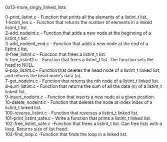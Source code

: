 0x13-more_singly_linked_lists

0-print_listint.c - Function that prints all the elements of a listint_t list.\
1-listint_len.c - Function that returns the number of elements in a linked listint_t list.\
2-add_nodeint.c - Function that adds a new node at the beginning of a listint_t list.\
3-add_nodeint_end.c - Function that adds a new node at the end of a listint_t list.\
4-free_listint.c - Function that frees a listint_t list.\
5-free_listint2.c - Function that frees a listint_t list. The function sets the head to NULL.\
6-pop_listint.c - Function that deletes the head node of a listint_t linked list, and returns the head node’s data (n).\
7-get_nodeint.c - Function that returns the nth node of a listint_t linked list.\
8-sum_listint.c - Function that returns the sum of all the data (n) of a listint_t linked list.\
9-insert_nodeint.c - Function that inserts a new node at a given position.\
10-delete_nodeint.c - Function that deletes the node at index index of a listint_t linked list.\
100-reverse_listint.c - Function that reverses a listint_t linked list.\
101-print_listint_safe.c - Write a function that prints a listint_t linked list.\
102-free_listint_safe.c -Function that frees a listint_t list. Can free lists with a loop. Returns size of list freed.\
103-find_loop.c -Function that finds the loop in a linked list.
